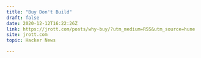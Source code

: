 ```yaml
---
title: "Buy Don't Build"
draft: false
date: 2020-12-12T16:22:26Z
link: https://jrott.com/posts/why-buy/?utm_medium=RSS&utm_source=hune
site: jrott.com
topic: Hacker News  

---
```

